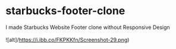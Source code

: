 # starbucks-footer-clone
I made Starbucks Website Footer clone without Responsive Design
<br>
<br>
![alt]/https://i.ibb.co/FKPKKfn/Screenshot-29.png)

